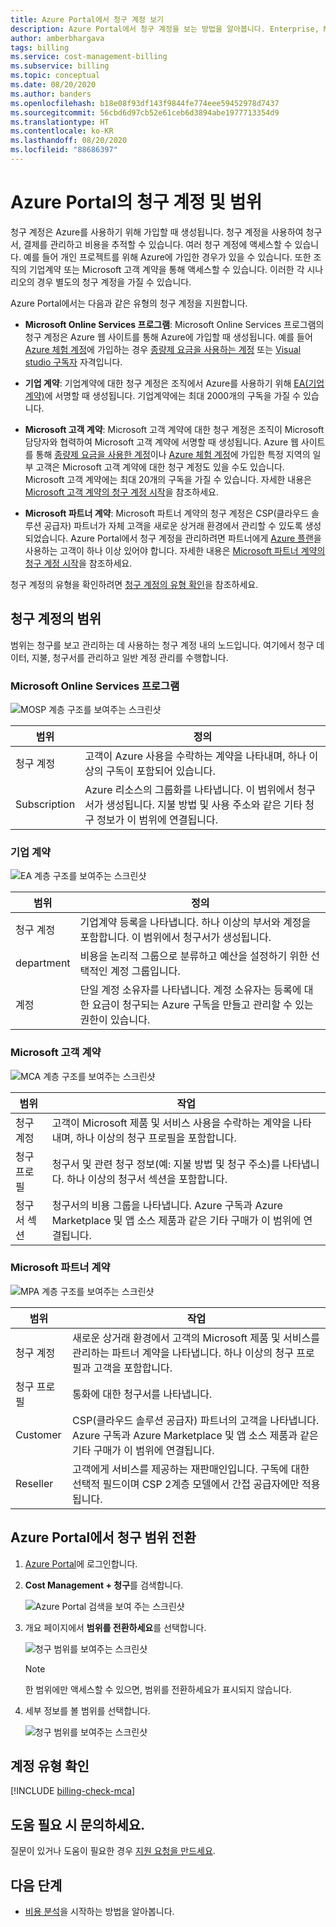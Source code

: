 ```yaml
---
title: Azure Portal에서 청구 계정 보기
description: Azure Portal에서 청구 계정을 보는 방법을 알아봅니다. Enterprise, Microsoft 고객 및 Microsoft 파트너 계약의 범위 정보를 알아봅니다.
author: amberbhargava
tags: billing
ms.service: cost-management-billing
ms.subservice: billing
ms.topic: conceptual
ms.date: 08/20/2020
ms.author: banders
ms.openlocfilehash: b18e08f93df143f9844fe774eee59452978d7437
ms.sourcegitcommit: 56cbd6d97cb52e61ceb6d3894abe1977713354d9
ms.translationtype: HT
ms.contentlocale: ko-KR
ms.lasthandoff: 08/20/2020
ms.locfileid: "88686397"
---
```

# <a name="billing-accounts-and-scopes-in-the-azure-portal"></a>Azure Portal의 청구 계정 및 범위

청구 계정은 Azure를 사용하기 위해 가입할 때 생성됩니다. 청구 계정을 사용하여 청구서, 결제를 관리하고 비용을 추적할 수 있습니다. 여러 청구 계정에 액세스할 수 있습니다. 예를 들어 개인 프로젝트를 위해 Azure에 가입한 경우가 있을 수 있습니다. 또한 조직의 기업계약 또는 Microsoft 고객 계약을 통해 액세스할 수 있습니다. 이러한 각 시나리오의 경우 별도의 청구 계정을 가질 수 있습니다.

Azure Portal에서는 다음과 같은 유형의 청구 계정을 지원합니다.

- **Microsoft Online Services 프로그램**: Microsoft Online Services 프로그램의 청구 계정은 Azure 웹 사이트를 통해 Azure에 가입할 때 생성됩니다. 예를 들어 [Azure 체험 계정](https://azure.microsoft.com/offers/ms-azr-0044p/)에 가입하는 경우 [종량제 요금을 사용하는 계정](https://azure.microsoft.com/offers/ms-azr-0003p/) 또는 [Visual studio 구독자](https://azure.microsoft.com/pricing/member-offers/credit-for-visual-studio-subscribers/) 자격입니다.

- **기업 계약**: 기업계약에 대한 청구 계정은 조직에서 Azure를 사용하기 위해 [EA(기업계약)](https://azure.microsoft.com/pricing/enterprise-agreement/)에 서명할 때 생성됩니다. 기업계약에는 최대 2000개의 구독을 가질 수 있습니다.

- **Microsoft 고객 계약**: Microsoft 고객 계약에 대한 청구 계정은 조직이 Microsoft 담당자와 협력하여 Microsoft 고객 계약에 서명할 때 생성됩니다. Azure 웹 사이트를 통해 [종량제 요금을 사용한 계정](https://azure.microsoft.com/offers/ms-azr-0003p/)이나 [Azure 체험 계정](https://azure.microsoft.com/offers/ms-azr-0044p/)에 가입한 특정 지역의 일부 고객은 Microsoft 고객 계약에 대한 청구 계정도 있을 수도 있습니다. Microsoft 고객 계약에는 최대 20개의 구독을 가질 수 있습니다. 자세한 내용은 [Microsoft 고객 계약의 청구 계정 시작](../understand/mca-overview.md)을 참조하세요.

- **Microsoft 파트너 계약**: Microsoft 파트너 계약의 청구 계정은 CSP(클라우드 솔루션 공급자) 파트너가 자체 고객을 새로운 상거래 환경에서 관리할 수 있도록 생성되었습니다. Azure Portal에서 청구 계정을 관리하려면 파트너에게 [Azure 플랜](https://docs.microsoft.com/partner-center/purchase-azure-plan)을 사용하는 고객이 하나 이상 있어야 합니다. 자세한 내용은 [Microsoft 파트너 계약의 청구 계정 시작](../understand/mpa-overview.md)을 참조하세요.

청구 계정의 유형을 확인하려면 [청구 계정의 유형 확인](#check-the-type-of-your-account)을 참조하세요.

## <a name="scopes-for-billing-accounts"></a>청구 계정의 범위
범위는 청구를 보고 관리하는 데 사용하는 청구 계정 내의 노드입니다. 여기에서 청구 데이터, 지불, 청구서를 관리하고 일반 계정 관리를 수행합니다.

### <a name="microsoft-online-services-program"></a>Microsoft Online Services 프로그램

![MOSP 계층 구조를 보여주는 스크린샷](./media/view-all-accounts/mosp-hierarchy.png)

|범위  |정의  |
|---------|---------|
|청구 계정     | 고객이 Azure 사용을 수락하는 계약을 나타내며, 하나 이상의 구독이 포함되어 있습니다.  |
|Subscription     |  Azure 리소스의 그룹화를 나타냅니다. 이 범위에서 청구서가 생성됩니다. 지불 방법 및 사용 주소와 같은 기타 청구 정보가 이 범위에 연결됩니다.|

### <a name="enterprise-agreement"></a>기업 계약

![EA 계층 구조를 보여주는 스크린샷](./media/view-all-accounts/ea-hierarchy.png)

|범위  |정의  |
|---------|---------|
|청구 계정    | 기업계약 등록을 나타냅니다. 하나 이상의 부서와 계정을 포함합니다. 이 범위에서 청구서가 생성됩니다. |
|department     |  비용을 논리적 그룹으로 분류하고 예산을 설정하기 위한 선택적인 계정 그룹입니다.     |
|계정     |  단일 계정 소유자를 나타냅니다. 계정 소유자는 등록에 대한 요금이 청구되는 Azure 구독을 만들고 관리할 수 있는 권한이 있습니다. |

### <a name="microsoft-customer-agreement"></a>Microsoft 고객 계약

![MCA 계층 구조를 보여주는 스크린샷](./media/view-all-accounts/mca-hierarchy.png)

|범위  |작업  |
|---------|---------|
|청구 계정     |   고객이 Microsoft 제품 및 서비스 사용을 수락하는 계약을 나타내며, 하나 이상의 청구 프로필을 포함합니다. |
|청구 프로필     |   청구서 및 관련 청구 정보(예: 지불 방법 및 청구 주소)를 나타냅니다. 하나 이상의 청구서 섹션을 포함합니다. |
|청구서 섹션     |   청구서의 비용 그룹을 나타냅니다. Azure 구독과 Azure Marketplace 및 앱 소스 제품과 같은 기타 구매가 이 범위에 연결됩니다.    |

### <a name="microsoft-partner-agreement"></a>Microsoft 파트너 계약

![MPA 계층 구조를 보여주는 스크린샷](./media/view-all-accounts/mpa-hierarchy.png)

|범위  |작업  |
|---------|---------|
|청구 계정     |   새로운 상거래 환경에서 고객의 Microsoft 제품 및 서비스를 관리하는 파트너 계약을 나타냅니다. 하나 이상의 청구 프로필과 고객을 포함합니다.   |
|청구 프로필     |   통화에 대한 청구서를 나타냅니다.     |
|Customer    |   CSP(클라우드 솔루션 공급자) 파트너의 고객을 나타냅니다.  Azure 구독과 Azure Marketplace 및 앱 소스 제품과 같은 기타 구매가 이 범위에 연결됩니다.  |
|Reseller    |   고객에게 서비스를 제공하는 재판매인입니다. 구독에 대한 선택적 필드이며 CSP 2계층 모델에서 간접 공급자에만 적용됩니다.     |

## <a name="switch-billing-scope-in-the-azure-portal"></a>Azure Portal에서 청구 범위 전환

1. [Azure Portal](https://portal.azure.com)에 로그인합니다.

2. **Cost Management + 청구**를 검색합니다.

   ![Azure Portal 검색을 보여 주는 스크린샷](./media/view-all-accounts/billing-search-cost-management-billing.png)

3. 개요 페이지에서 **범위를 전환하세요**를 선택합니다.

   ![청구 범위를 보여주는 스크린샷](./media/view-all-accounts/overview-select-scopes.png)

   > [!Note]
    >
    > 한 범위에만 액세스할 수 있으면, 범위를 전환하세요가 표시되지 않습니다.

4. 세부 정보를 볼 범위를 선택합니다.

   ![청구 범위를 보여주는 스크린샷](./media/view-all-accounts/list-of-scopes.png)

## <a name="check-the-type-of-your-account"></a>계정 유형 확인
[!INCLUDE [billing-check-mca](../../../includes/billing-check-account-type.md)]

## <a name="need-help-contact-us"></a>도움 필요 시 문의하세요.

질문이 있거나 도움이 필요한 경우 [지원 요청을 만드세요](https://go.microsoft.com/fwlink/?linkid=2083458).

## <a name="next-steps"></a>다음 단계
- [비용 분석](../costs/quick-acm-cost-analysis.md)을 시작하는 방법을 알아봅니다.
